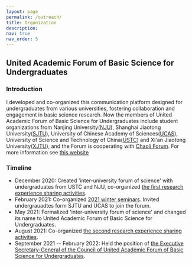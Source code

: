 ```yaml
---
layout: page
permalink: /outreach/
title: Organization
description: 
nav: true
nav_order: 5
---
```


## United Academic Forum of Basic Science for Undergraduates
### Introduction
I developed and co-organized this communication platform designed for undergraduates from various universities, fostering collaboration and engagement in basic science research. Now the members of United Academic Forum of Basic Science for Undergraduates include student organizations from Nanjing University([NJU](https://www.nju.edu.cn/en/)), Shanghai Jiaotong University([SJTU](https://en.sjtu.edu.cn/)), University of Chinese Academy of Sciences([UCAS](https://english.ucas.ac.cn/)), University of Science and Technology of China([USTC](https://en.ustc.edu.cn/)) and Xi'an Jiaotong University([XJTU](http://en.xjtu.edu.cn/)), and the Forum is cooperating with [Chaoli Forum](https://chaoli.club/). For more information see [this website](https://chaoli.club/index.php/conversations/inter-uni-forum)
### Timeline
- December 2020: Created 'inter-university forum of science' with undergraduates from USTC and NJU, co-organized [the first research experience sharing activities](https://chaoli.club/index.php/5917).
- February 2021: Co-organized [2021 winter seminars](https://chaoli.club/index.php/6119). Invited undergrauadtes form SJTU and UCAS to join the forum.
- May 2021: Formalized 'inter-university forum of science' and changed its name to United Academic Forum of Basic Science for Undergraduates.
- August 2021: Co-organized [the second research experience sharing activities](https://chaoli.club/index.php/6577).
- September 2021 -- February 2022: Held the position of [the Executive Secretary-General of the Council of United Academic Forum of Basic Science for Undergraduates](https://chaoli.club/index.php/6830).
